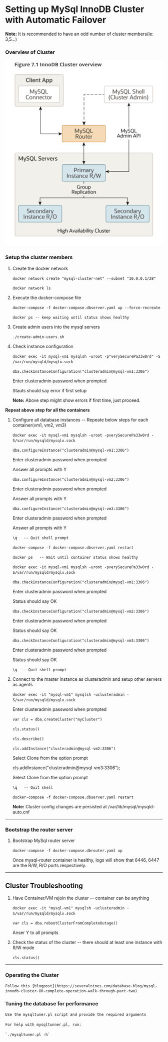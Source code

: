 # Setting up MySql InnoDB Cluster with Automatic Failover

**Note:** It is recommended to have an odd number of cluster members(ie: 3,5...)

### Overview of Cluster

![InnoDB Cluster Overview](assets/innodb-cluster-overview.png "by MySQL Docs")

### Setup the cluster members

1. Create the docker network

    `docker network create "mysql-cluster-net" --subnet "10.0.0.1/28"`

    `docker network ls`

2. Execute the docker-compose file

    `docker-compose -f docker-compose.dbserver.yaml up --force-recreate`

    `docker ps -- keep waiting until status shows healthy`

3. Create admin users into the mysql servers

    `./create-admin-users.sh`

4. Check instance configuration

    `docker exec -it mysql-vm1 mysqlsh -uroot -p"verySecurePa33w0rd" -S /var/run/mysqld/mysqlx.sock`

    `dba.checkInstanceConfiguration("clusteradmin@mysql-vm1:3306")`

    Enter clusteradmin password when prompted

    Stauts should say error if first setup

    **Note:** Above step might show errors if first time, just proceed.

**Repeat above step for all the containers**

1. Configure all database instances -- Repeate below steps for each container(vm1, vm2, vm3)

    `docker exec -it mysql-vm1 mysqlsh -uroot -pverySecurePa33w0rd -S/var/run/mysqld/mysqlx.sock`

    `dba.configureInstance("clusteradmin@mysql-vm1:3306")`

    Enter clusteradmin password when prompted

    Answer all prompts with Y

    `dba.configureInstance("clusteradmin@mysql-vm2:3306")`

    Enter clusteradmin password when prompted

    Answer all prompts with Y

    `dba.configureInstance("clusteradmin@mysql-vm3:3306")`

    Enter clusteradmin password when prompted

    Answer all prompts with Y

    `\q   -- Quit shell prompt`

    `docker-compose -f docker-compose.dbserver.yaml restart`

    `docker ps   -- Wait until container status shows healthy`

    `docker exec -it mysql-vm1 mysqlsh -uroot -pverySecurePa33w0rd -S/var/run/mysqld/mysqlx.sock`

    `dba.checkInstanceConfiguration("clusteradmin@mysql-vm1:3306")`

    Enter clusteradmin password when prompted

    Status should say OK

    `dba.checkInstanceConfiguration("clusteradmin@mysql-vm2:3306")`

    Enter clusteradmin password when prompted

    Status should say OK

    `dba.checkInstanceConfiguration("clusteradmin@mysql-vm3:3306")`

    Enter clusteradmin password when prompted

    Status should say OK

    `\q  -- Quit shell prompt`

1. Connect to the master instance as clusteradmin and setup other servers as agents

    `docker exec -it "mysql-vm1" mysqlsh -uclusteradmin -S/var/run/mysqld/mysqlx.sock`

    Enter clusteradmin password when prompted

    `var cls = dba.createCluster("myCluster")` 

    `cls.status()`                                     

    `cls.describe()`                                     

    `cls.addInstance("clusteradmin@mysql-vm2:3306")`

    Select Clone from the option prompt

    cls.addInstance("clusteradmin@mysql-vm3:3306");

    Select Clone from the option prompt

    `\q   -- Quit shell`

    `docker-compose -f docker-compose.dbserver.yaml restart`

    **Note:** Cluster config changes are persisted at /var/lib/mysql/mysqld-auto.cnf
---

### Bootstrap the router server

1. Bootstrap MySql router server

    `docker-compose -f docker-compose.dbrouter.yaml up`

    Once mysql-router container is healthy, logs will show that 6446, 6447 are the R/W, R/O ports respectively.

---

## Cluster Troubleshooting

1. Have Container/VM rejoin the cluster -- container can be anything

    `docker exec -it "mysql-vm1" mysqlsh -uclusteradmin -S/var/run/mysqld/mysqlx.sock`

    `var cls = dba.rebootClusterFromCompleteOutage()`

    Anser Y to all prompts

2. Check the status of the cluster -- there should at least one instance with R/W mode

    `cls.status()`
---

### Operating the Cluster


    Follow this [blogpost](https://severalnines.com/database-blog/mysql-innodb-cluster-80-complete-operation-walk-through-part-two)


### Tuning the database for performance

    Use the mysqltuner.pl script and provide the required arguments

    For help with mysqltunner.pl, run:

    `./mysqltuner.pl -h`




